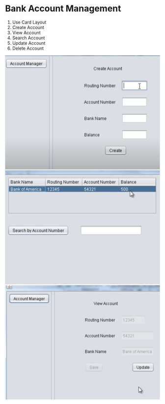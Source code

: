 # Bank Account Management

1. Use Card Layout
2. Create Account
3. View Account
4. Search Account
5. Update Account
6. Delete Account

![Alt text](./assets/image.png)
![Alt text](./assets/image-1.png)
![Alt text](./assets/image-2.png)
